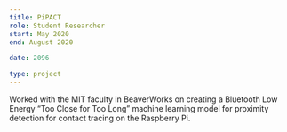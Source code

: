 ```yaml
---
title: PiPACT
role: Student Researcher
start: May 2020
end: August 2020

date: 2096

type: project
---
```


Worked with the MIT faculty in BeaverWorks on creating a Bluetooth Low Energy “Too Close for Too Long” machine learning model for proximity detection for contact tracing on the Raspberry Pi.
